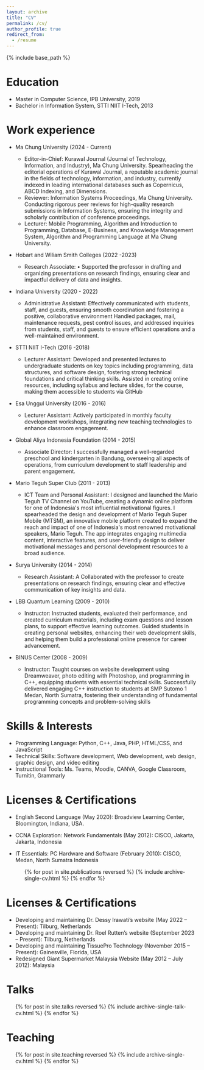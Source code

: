 ```yaml
---
layout: archive
title: "CV"
permalink: /cv/
author_profile: true
redirect_from:
  - /resume
---
```


{% include base_path %}

Education
======
* Master in Computer Science, IPB University, 2019
* Bachelor in Information System, STTI NIIT I-Tech, 2013

Work experience
======
* Ma Chung University (2024 - Current)
  * Editor-in-Chief: Kurawal Journal (Journal of Technology, Information, and Industry), Ma Chung University. Spearheading the editorial operations of Kurawal Journal, a reputable academic journal in the fields of technology, information, and industry, currently indexed in leading international databases such as Copernicus, ABCD Indexing, and Dimensions.
  * Reviewer: Information Systems Proceedings, Ma Chung University. Conducting rigorous peer reviews for high-quality research submissions in Information Systems, ensuring the integrity and scholarly contribution of conference proceedings.
  * Lecturer: Mobile Programming, Algorithm and Introduction to Programming, Database, E-Business, and Knowledge Management System, Algorithm and Programming Language at Ma Chung University.

* Hobart and Wiliam Smith Colleges (2022 -2023)
  * Research Associate: •	Supported the professor in drafting and organizing presentations on research findings, ensuring clear and impactful delivery of data and insights.

* Indiana University (2020 - 2022)
  * Administrative Assistant: Effectively communicated with students, staff, and guests, ensuring smooth coordination and fostering a positive, collaborative environment Handled packages, mail, maintenance requests, pest control issues, and addressed inquiries from students, staff, and guests to ensure efficient operations and a well-maintained environment.

* STTI NIIT I-Tech (2016 -2018)
  * Lecturer Assistant: Developed and presented lectures to undergraduate students on key topics including programming, data structures, and software design, fostering strong technical foundations and critical thinking skills. Assisted in creating online resources, including syllabus and lecture slides, for the course, making them accessible to students via GitHub

* Esa Unggul University (2016 - 2016)
  * Lecturer Assistant: Actively participated in monthly faculty development workshops, integrating new teaching technologies to enhance classroom engagement.

* Global Aliya Indonesia Foundation (2014 - 2015)
  * Associate Director: I successfully managed a well-regarded preschool and kindergarten in Bandung, overseeing all aspects of operations, from curriculum development to staff leadership and parent engagement.

* Mario Teguh Super Club (2011 - 2013)
  * ICT Team and Personal Assistant: I designed and launched the Mario Teguh TV Channel on YouTube, creating a dynamic online platform for one of Indonesia's most influential motivational figures. I spearheaded the design and development of Mario Teguh Super Mobile (MTSM), an innovative mobile platform created to expand the reach and impact of one of Indonesia's most renowned motivational speakers, Mario Teguh. The app integrates engaging multimedia content, interactive features, and user-friendly design to deliver motivational messages and personal development resources to a broad audience.

* Surya University (2014 - 2014)
  * Research Assistant: A Collaborated with the professor to create presentations on research findings, ensuring clear and effective communication of key insights and data.

* LBB Quantum Learning (2009 - 2010)
  * Instructor: Instructed students, evaluated their performance, and created curriculum materials, including exam questions and lesson plans, to support effective learning outcomes. Guided students in creating personal websites, enhancing their web development skills, and helping them build a professional online presence for career advancement.

* BINUS Center (2008 - 2009)
  * Instructor: Taught courses on website development using Dreamweaver, photo editing with Photoshop, and programming in C++, equipping students with essential technical skills.	Successfully delivered engaging C++ instruction to students at SMP Sutomo 1 Medan, North Sumatra, fostering their understanding of fundamental programming concepts and problem-solving skills
  
Skills & Interests
======
* Programming Language: Python, C++, Java, PHP, HTML/CSS, and JavaScript
* Technical Skills: Software development, Web development, web design, graphic design, and video editing
* Instructional Tools: Ms. Teams, Moodle, CANVA, Google Classroom, Turnitin, Grammarly

Licenses & Certifications
======
* English Second Language (May 2020): Broadview Learning Center, Bloomington, Indiana, USA.
* CCNA Exploration: Network Fundamentals (May 2012): CISCO, Jakarta, Jakarta, Indonesia
* IT Essentials: PC Hardware and Software (February 2010): CISCO, Medan, North Sumatra Indonesia

  <ul>{% for post in site.publications reversed %}
    {% include archive-single-cv.html %}
  {% endfor %}</ul>

Licenses & Certifications
======
* Developing and maintaining Dr. Dessy Irawati’s website (May 2022 – Present): Tilburg, Netherlands 
* Developing and maintaining Dr. Roel Rutten’s website (September 2023 – Present): Tilburg, Netherlands
* Developing and maintaining TissuePro Technology (November 2015 – Present): Gainesville, Florida, USA
* Redesigned Giant Supermarket Malaysia Website (May 2012 – July 2012): Malaysia

  
Talks
======
  <ul>{% for post in site.talks reversed %}
    {% include archive-single-talk-cv.html  %}
  {% endfor %}</ul>
  
Teaching
======
  <ul>{% for post in site.teaching reversed %}
    {% include archive-single-cv.html %}
  {% endfor %}</ul>
